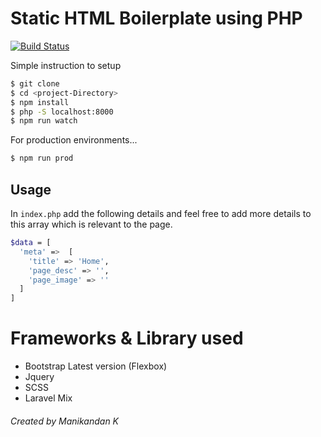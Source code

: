 # Static HTML Boilerplate using PHP
[![Build Status](https://travis-ci.org/joemccann/dillinger.svg?branch=master)](https://travis-ci.org/joemccann/dillinger)

Simple instruction to setup

```sh
$ git clone 
$ cd <project-Directory>
$ npm install
$ php -S localhost:8000
$ npm run watch
```
For production environments...
```sh
$ npm run prod
```

## Usage
In `index.php` add the following details and feel free to add more details to this array which is relevant to the page. 
```sh
$data = [
  'meta' =>  [
    'title' => 'Home',
    'page_desc' => '',
    'page_image' => ''
  ]
]
```

# Frameworks & Library used

  - Bootstrap Latest version (Flexbox)
  - Jquery
  - SCSS
  - Laravel Mix




###### Created by Manikandan K
